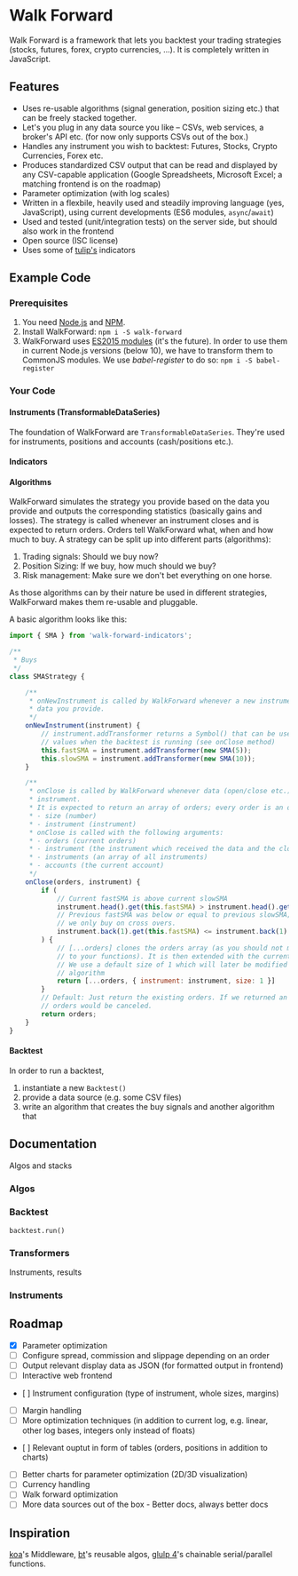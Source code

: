 # Walk Forward

Walk Forward is a framework that lets you backtest your trading strategies (stocks, futures, forex, crypto currencies, …). It is completely written in JavaScript.

## Features

- Uses re-usable algorithms (signal generation, position sizing etc.) that can be freely stacked together.
- Let's you plug in any data source you like – CSVs, web services, a broker's API etc. (for now only supports CSVs out of the box.)
- Handles any instrument you wish to backtest: Futures, Stocks, Crypto Currencies, Forex etc.
- Produces standardized CSV output that can be read and displayed by any CSV-capable application (Google Spreadsheets, Microsoft Excel; a matching frontend is on the roadmap)
- Parameter optimization (with log scales)
- Written in a flexbile, heavily used and steadily improving language (yes, JavaScript), using current developments (ES6 modules, `async`/`await`)
- Used and tested (unit/integration tests) on the server side, but should also work in the frontend
- Open source (ISC license)
- Uses some of [tulip's](https://tulipindicators.org) indicators



## Example Code

### Prerequisites

1. You need [Node.js](https://nodejs.org) and [NPM](https://www.npmjs.com/get-npm).
2. Install WalkForward: `npm i -S walk-forward`
3. WalkForward uses [ES2015 modules](https://developer.mozilla.org/en-US/docs/Web/JavaScript/Reference/Statements/import) (it's the future). In order to use them in current Node.js versions (below 10), we have to transform them to CommonJS modules. We use *babel-register* to do so: `npm i -S babel-register`

### Your Code

#### Instruments (TransformableDataSeries)

The foundation of WalkForward are `TransformableDataSeries`. They're used for instruments, positions and accounts (cash/positions etc.). 

#### Indicators


#### Algorithms

WalkForward simulates the strategy you provide based on the data you provide and outputs the corresponding statistics (basically gains and losses). The strategy is called whenever an instrument closes and is expected to return orders. Orders tell WalkForward what, when and how much to buy. A strategy can be split up into different parts (algorithms):
1. Trading signals: Should we buy now?
1. Position Sizing: If we buy, how much should we buy?
1. Risk management: Make sure we don't bet everything on one horse.

As those algorithms can by their nature be used in different strategies, WalkForward makes them re-usable and pluggable. 

A basic algorithm looks like this:

```javascript
import { SMA } from 'walk-forward-indicators';

/**
 * Buys 
 */
class SMAStrategy {

	/**
	 * onNewInstrument is called by WalkForward whenever a new instrument is discovered in the
	 * data you provide.
	 */
	onNewInstrument(instrument) {
		// instrument.addTransformer returns a Symbol() that can be used to access the transformer's
		// values when the backtest is running (see onClose method)
		this.fastSMA = instrument.addTransformer(new SMA(5));
		this.slowSMA = instrument.addTransformer(new SMA(10));
	}

	/**
	 * onClose is called by WalkForward whenever data (open/close etc.) was received for an 
	 * instrument. 
	 * It is expected to return an array of orders; every order is an object with two properties:
	 * - size (number) 
	 * - instrument (instrument)
	 * onClose is called with the following arguments: 
	 * - orders (current orders)
	 * - instrument (the instrument which received the data and the close event was fired on)
	 * - instruments (an array of all instruments)
	 * - accounts (the current account)
	 */
	onClose(orders, instrument) {
		if (
			// Current fastSMA is above current slowSMA
			instrument.head().get(this.fastSMA) > instrument.head().get(this.slowSMA) &&
			// Previous fastSMA was below or equal to previous slowSMA; this makes sure that 
			// we only buy on cross overs.
			instrument.back(1).get(this.fastSMA) <= instrument.back(1).get(this.slowSMA)
		) {
			// [...orders] clones the orders array (as you should not modify parameters passed
			// to your functions). It is then extended with the current order.
			// We use a default size of 1 which will later be modified by the position sizing
			// algorithm
			return [...orders, { instrument: instrument, size: 1 }]
		}
		// Default: Just return the existing orders. If we returned an empty array, all existing
		// orders would be canceled.
		return orders;
	}
}
```


#### Backtest

In order to run a backtest,
1. instantiate a new `Backtest()`
1. provide a data source (e.g. some CSV files)
1. write an algorithm that creates the buy signals and another algorithm that 


## Documentation

Algos and stacks

### Algos

### Backtest

`backtest.run()`

### Transformers

Instruments, results

### Instruments



## Roadmap
- [x] Parameter optimization
- [ ] Configure spread, commission and slippage depending on an order
- [ ] Output relevant display data as JSON (for formatted output in frontend)
- [ ] Interactive web frontend
- [ ] Instrument configuration (type of instrument, whole sizes, margins)
- [ ] Margin handling
- [ ] More optimization techniques (in addition to current log, e.g. linear, other log bases, integers only instead of floats)
- [ ] Relevant ouptut in form of tables (orders, positions in addition to charts)
- [ ] Better charts for parameter optimization (2D/3D visualization)
- [ ] Currency handling
- [ ] Walk forward optimization
- [ ] More data sources out of the box
- Better docs, always better docs

## Inspiration

[koa](http://koajs.com/)'s Middleware, [bt](http://pmorissette.github.io/bt/)'s reusable algos, [glulp 4](https://github.com/gulpjs/gulp/tree/4.0)'s chainable serial/parallel functions. 